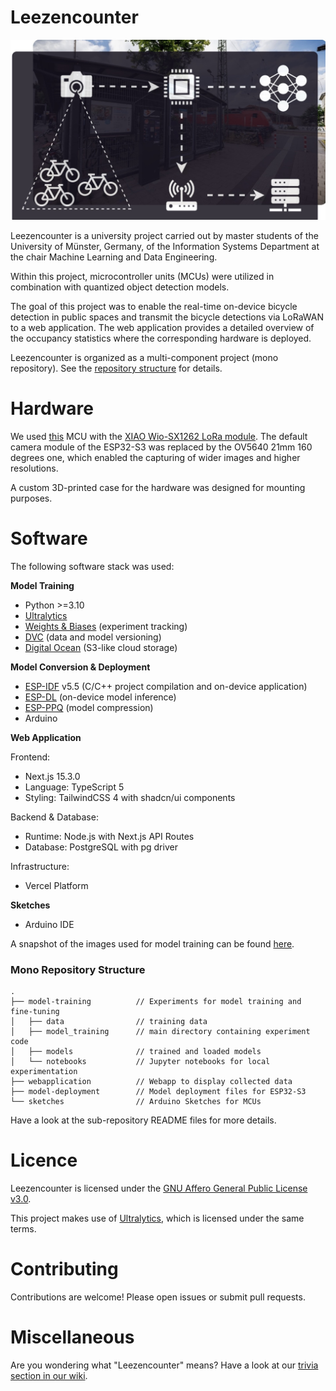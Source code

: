 # Leezencounter

![Abstract Architecture of Leezencounter](.assets/abstract_architecture.jpeg)

Leezencounter is a university project carried out by master students of the University of Münster, Germany, of the Information Systems Department at the chair Machine Learning and Data Engineering.

Within this project, microcontroller units (MCUs) were utilized in combination with quantized object detection models.

The goal of this project was to enable the real-time on-device bicycle detection in public spaces and transmit the bicycle detections via LoRaWAN to a web application. The web application provides a detailed overview of the occupancy statistics where the corresponding hardware is deployed.

Leezencounter is organized as a multi-component project (mono repository). See the [repository structure](#mono-repository-structure) for details.

# Hardware

We used [this](https://wiki.seeedstudio.com/xiao_esp32s3_getting_started/) MCU with the [XIAO Wio-SX1262 LoRa module](https://www.seeedstudio.com/Wio-SX1262-with-XIAO-ESP32S3-p-5982.html). The default camera module of the ESP32-S3 was replaced by the OV5640 21mm 160 degrees one, which enabled the capturing of wider images and higher resolutions.

A custom 3D-printed case for the hardware was designed for mounting purposes.

# Software

The following software stack was used:

**Model Training**
- Python >=3.10
- [Ultralytics](https://docs.ultralytics.com/)
- [Weights & Biases](https://docs.wandb.ai/) (experiment tracking)
- [DVC](https://dvc.org/doc) (data and model versioning)
- [Digital Ocean](https://docs.digitalocean.com/) (S3-like cloud storage)

**Model Conversion & Deployment**
- [ESP-IDF](https://github.com/espressif/esp-idf) v5.5 (C/C++ project compilation and on-device application)
- [ESP-DL](https://github.com/espressif/esp-dl/tree/master) (on-device model inference)
- [ESP-PPQ](https://github.com/espressif/esp-ppq/tree/master) (model compression)
- Arduino

**Web Application**

Frontend: 
- Next.js 15.3.0
- Language: TypeScript 5
- Styling: TailwindCSS 4 with shadcn/ui components

Backend & Database:
- Runtime: Node.js with Next.js API Routes
- Database: PostgreSQL with pg driver

Infrastructure:
- Vercel Platform

**Sketches**
- Arduino IDE

A snapshot of the images used for model training can be found [here](https://uni-muenster.sciebo.de/s/7F6Wqp4oMBHok7K).

### Mono Repository Structure

```
.
├── model-training          // Experiments for model training and fine-tuning
│   ├── data                // training data
│   ├── model_training      // main directory containing experiment code
│   ├── models              // trained and loaded models
│   └── notebooks           // Jupyter notebooks for local experimentation
├── webapplication          // Webapp to display collected data
├── model-deployment        // Model deployment files for ESP32-S3
└── sketches                // Arduino Sketches for MCUs
```

Have a look at the sub-repository README files for more details.

# Licence
Leezencounter is licensed under the [GNU Affero General Public License v3.0](./LICENCE).

This project makes use of [Ultralytics](https://github.com/ultralytics/ultralytics),
which is licensed under the same terms.


# Contributing
Contributions are welcome! Please open issues or submit pull requests.

# Miscellaneous
Are you wondering what "Leezencounter" means? Have a look at our [trivia section in our wiki](https://github.com/SteffChef/Leezencounter/wiki).
